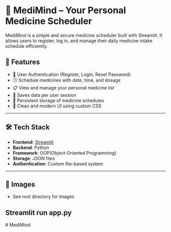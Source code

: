 # 💊 MediMind – Your Personal Medicine Scheduler

MediMind is a simple and secure medicine scheduler built with Streamlit. It allows users to register, log in, and manage their daily medicine intake schedule efficiently.

## 🚀 Features

- 🔐 User Authentication (Register, Login, Reset Password)
- 🕒 Schedule medicines with date, time, and dosage
- 📋 View and manage your personal medicine list
- 🧠 Saves data per user session
- 💾 Persistent storage of medicine schedules
- 🎨 Clean and modern UI using custom CSS


---

## 🛠️ Tech Stack

- **Frontend**: [Streamlit](https://streamlit.io)
- **Backend**: Python
- **Framework**: OOP(Object-Oriented Programming)
- **Storage**: JSON files
- **Authentication**: Custom file-based system

---

## 📸 Images
- See root directory for images

## Streamlit run app.py




#   M e d i M i n d 
 
 
